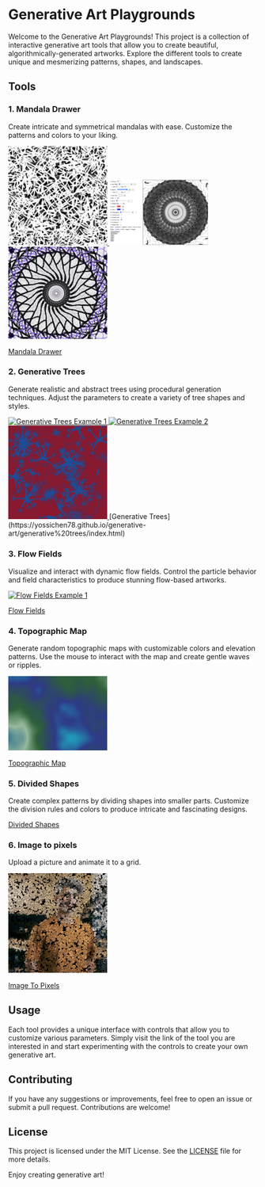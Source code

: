 # Generative Art Playgrounds

Welcome to the Generative Art Playgrounds! This project is a collection of interactive generative art tools that allow you to create beautiful, algorithmically-generated artworks. Explore the different tools to create unique and mesmerizing patterns, shapes, and landscapes.

## Tools

### 1. Mandala Drawer
Create intricate and symmetrical mandalas with ease. Customize the patterns and colors to your liking.

<a href="./images/mandala1.png">
    <img src="./images/mandala1.png" alt="Mandala Drawer Example 1" width="200"/>
</a>
<a href="./images/mandala2.png">
    <img src="./images/mandala2.png" alt="Mandala Drawer Example 2" width="200"/>
</a>
<a href="./images/mandala3.png">
    <img src="./images/mandala3.png" alt="Mandala Drawer Example 2" width="200"/>
</a>

[Mandala Drawer](https://yossichen78.github.io/generative-art/mandala/index.html)

### 2. Generative Trees
Generate realistic and abstract trees using procedural generation techniques. Adjust the parameters to create a variety of tree shapes and styles.

<a href="./images/trees.png">
    <img src="./images/trees.png" alt="Generative Trees Example 1" width="200"/>
</a>
<a href="./images/trees2.png">
    <img src="./images/trees2.png" alt="Generative Trees Example 2" width="200"/>
</a>
<a href="./images/trees3.png">
    <img src="./images/trees3.png" alt="Generative Trees Example 2" width="200"/>
</a>
[Generative Trees](https://yossichen78.github.io/generative-art/generative%20trees/index.html)

### 3. Flow Fields
Visualize and interact with dynamic flow fields. Control the particle behavior and field characteristics to produce stunning flow-based artworks.

<a href="./images/flow field.png">
    <img src="./images/flow field.png" alt="Flow Fields Example 1" width="200"/>
</a>

[Flow Fields](https://yossichen78.github.io/generative-art/flow%20field/index.html)

### 4. Topographic Map
Generate random topographic maps with customizable colors and elevation patterns. Use the mouse to interact with the map and create gentle waves or ripples.

<a href="./images/topographic.png">
    <img src="./images/topographic.png" alt="Topographic Map Example 1" width="200"/>
</a>

[Topographic Map](https://yossichen78.github.io/generative-art/topographic%20map/index.html)

### 5. Divided Shapes
Create complex patterns by dividing shapes into smaller parts. Customize the division rules and colors to produce intricate and fascinating designs.

[Divided Shapes](https://yossichen78.github.io/generative-art/divided%20shapes/index.html)

### 6. Image to pixels
Upload a picture and animate it to a grid.

<a href="./images/imageup1.png">
<img src="./images/imageup1.png" alt="Topographic Map Example 1" width="200"/>
</a>

[Image To Pixels](https://yossichen78.github.io/generative-art/dynamic%20quilt/index.html)

## Usage

Each tool provides a unique interface with controls that allow you to customize various parameters. Simply visit the link of the tool you are interested in and start experimenting with the controls to create your own generative art.

## Contributing

If you have any suggestions or improvements, feel free to open an issue or submit a pull request. Contributions are welcome!

## License

This project is licensed under the MIT License. See the [LICENSE](LICENSE) file for more details.

Enjoy creating generative art!
